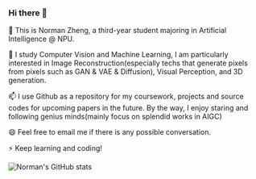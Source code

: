 ### Hi there 👋

🔭 This is Norman Zheng, a third-year student majoring in Artificial Intelligence @ NPU.

🌱 I study Computer Vision and Machine Learning, I am particularly interested in Image Reconstruction(especially techs that generate pixels from pixels such as GAN & VAE & Diffusion), Visual Perception, and 3D generation.

📫 I use Github as a repository for my coursework, projects and source codes for upcoming papers in the future. By the way, I enjoy staring and following genius minds(mainly focus on splendid works in AIGC)

😄 Feel free to email me if there is any possible conversation.

⚡ Keep learning and coding!

![Norman's GitHub stats](https://github-readme-stats.vercel.app/api?username=DuNGEOnmassster&show_icons=true)

<!--
**DuNGEOnmassster/DuNGEOnmassster** is a ✨ _special_ ✨ repository because its `README.md` (this file) appears on your GitHub profile.

Here are some ideas to get you started:

- 🔭 I’m currently working on ...
- 🌱 I’m currently learning ...
- 👯 I’m looking to collaborate on ...
- 🤔 I’m looking for help with ...
- 💬 Ask me about ...
- 📫 How to reach me: ...
- 😄 Pronouns: ...
- ⚡ Fun fact: ...
-->
